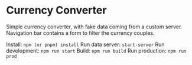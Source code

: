 # Currency Converter

Simple currency converter, with fake data coming from a custom server.
Navigation bar contains a form to filter the currency couples.

Install:          `npm (or pnpm) install`
Run data server:  `start-server`
Run development:  `npm run start`
Build:            `npm run build`
Run production:   `npm run prod`

